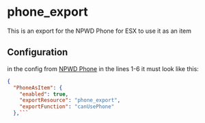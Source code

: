 # phone_export
 This is an export for the NPWD Phone for ESX to use it as an item

## Configuration
in the config from [NPWD Phone](https://github.com/project-error/npwd/blob/master/config.json) in the lines 1-6 it must look like this:

```json
{
  "PhoneAsItem": {
    "enabled": true,
    "exportResource": "phone_export",
    "exportFunction": "canUsePhone"
  },```
